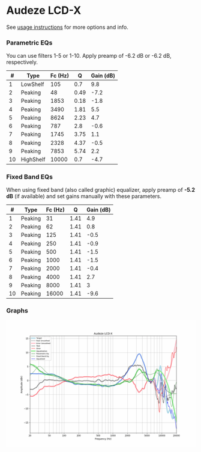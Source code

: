 # Audeze LCD-X
See [usage instructions](https://github.com/jaakkopasanen/AutoEq#usage) for more options and info.

### Parametric EQs
You can use filters 1-5 or 1-10. Apply preamp of -6.2 dB or -6.2 dB, respectively.

|   # | Type      |   Fc (Hz) |    Q |   Gain (dB) |
|-----|-----------|-----------|------|-------------|
|   1 | LowShelf  |       105 | 0.7  |         9.8 |
|   2 | Peaking   |        48 | 0.49 |        -7.2 |
|   3 | Peaking   |      1853 | 0.18 |        -1.8 |
|   4 | Peaking   |      3490 | 1.81 |         5.5 |
|   5 | Peaking   |      8624 | 2.23 |         4.7 |
|   6 | Peaking   |       787 | 2.8  |        -0.6 |
|   7 | Peaking   |      1745 | 3.75 |         1.1 |
|   8 | Peaking   |      2328 | 4.37 |        -0.5 |
|   9 | Peaking   |      7853 | 5.74 |         2.2 |
|  10 | HighShelf |     10000 | 0.7  |        -4.7 |

### Fixed Band EQs
When using fixed band (also called graphic) equalizer, apply preamp of **-5.2 dB** (if available) and set gains manually with these parameters.

|   # | Type    |   Fc (Hz) |    Q |   Gain (dB) |
|-----|---------|-----------|------|-------------|
|   1 | Peaking |        31 | 1.41 |         4.9 |
|   2 | Peaking |        62 | 1.41 |         0.8 |
|   3 | Peaking |       125 | 1.41 |        -0.5 |
|   4 | Peaking |       250 | 1.41 |        -0.9 |
|   5 | Peaking |       500 | 1.41 |        -1.5 |
|   6 | Peaking |      1000 | 1.41 |        -1.5 |
|   7 | Peaking |      2000 | 1.41 |        -0.4 |
|   8 | Peaking |      4000 | 1.41 |         2.7 |
|   9 | Peaking |      8000 | 1.41 |         3   |
|  10 | Peaking |     16000 | 1.41 |        -9.6 |

### Graphs
![](./Audeze%20LCD-X.png)
